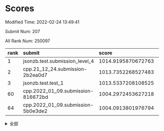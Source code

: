 # Scores

Modified Time: 2022-02-24 13:49:41

Submit Num: 207

All Rank Num: 250097

| rank |               submit               |       score        |       sigma        | pk_num |
| :--- | :--------------------------------- | :----------------- | :----------------- | :----- |
| 1    | jsonzb.test.submission_level_4     | 1014.9195870672763 | 0.8305798365769259 | 4832   |
| 2    | cpp.21_12_24.submission-2b2ea0d7   | 1013.7352268527483 | 0.8201364683351869 | 4834   |
| 3    | jsonzb.test.test_1                 | 1013.5337208108525 | 0.7980397472026743 | 4829   |
| 60   | cpp.2022_01_09.submission-816672bd | 1004.2972453627218 | 0.7165576192041856 | 4833   |
| 64   | cpp.2022_01_09.submission-5b0e3de2 | 1004.0913801976794 | 0.7060505731775616 | 4831   |


<details>
<summary>全部</summary>

| rank |                 submit                 |       score        |       sigma        | pk_num |
| :--- | :------------------------------------- | :----------------- | :----------------- | :----- |
| 1    | jsonzb.test.submission_level_4         | 1014.9195870672763 | 0.8305798365769259 | 4832   |
| 2    | cpp.21_12_24.submission-2b2ea0d7       | 1013.7352268527483 | 0.8201364683351869 | 4834   |
| 3    | jsonzb.test.test_1                     | 1013.5337208108525 | 0.7980397472026743 | 4829   |
| 4    | gobigger.level_3.submission_level_3_39 | 1011.5175470501117 | 0.7825437838442487 | 4828   |
| 5    | gobigger.level_3.submission_level_3_25 | 1011.4885789980044 | 0.7801454042055814 | 4831   |
| 6    | gobigger.level_3.submission_level_3_41 | 1011.4497439872284 | 0.7869095581620144 | 4832   |
| 7    | gobigger.level_3.submission_level_3_7  | 1010.8557853787464 | 0.7657016134042561 | 4838   |
| 8    | gobigger.level_3.submission_level_3_42 | 1010.730547358598  | 0.7596329413599547 | 4834   |
| 9    | gobigger.level_3.submission_level_3_32 | 1010.7155556211549 | 0.7688068350215795 | 4824   |
| 10   | gobigger.level_3.submission_level_3_33 | 1010.6715007918217 | 0.7547342351216925 | 4829   |
| 11   | gobigger.level_3.submission_level_3_1  | 1010.5857074867381 | 0.7689450397267905 | 4837   |
| 12   | gobigger.level_3.submission_level_3_45 | 1010.5626206805092 | 0.7494175395420395 | 4828   |
| 13   | gobigger.level_3.submission_level_3_20 | 1010.5416267237104 | 0.7418319128899067 | 4833   |
| 14   | gobigger.level_3.submission_level_3_2  | 1010.4952942973988 | 0.7744426024315847 | 4830   |
| 15   | gobigger.level_3.submission_level_3_27 | 1010.4874403316155 | 0.7529134888238067 | 4838   |
| 16   | gobigger.level_3.submission_level_3_43 | 1010.4798355932879 | 0.7435597770205131 | 4834   |
| 17   | gobigger.level_3.submission_level_3_3  | 1010.4167702684255 | 0.7668760144139132 | 4833   |
| 18   | gobigger.level_3.submission_level_3_30 | 1010.3873276870657 | 0.7527316074972066 | 4837   |
| 19   | gobigger.level_3.submission_level_3_28 | 1010.3459909023932 | 0.7652035901828377 | 4830   |
| 20   | gobigger.level_3.submission_level_3_11 | 1010.31678487248   | 0.7675899836957003 | 4833   |
| 21   | gobigger.level_3.submission_level_3_15 | 1010.2441499826456 | 0.7710323457185787 | 4834   |
| 22   | gobigger.level_3.submission_level_3_16 | 1010.1459390535066 | 0.7534703716580322 | 4833   |
| 23   | gobigger.level_3.submission_level_3_36 | 1010.1400817677863 | 0.7600371929194548 | 4832   |
| 24   | gobigger.level_3.submission_level_3_21 | 1010.063661869499  | 0.7486289969574084 | 4836   |
| 25   | gobigger.level_3.submission_level_3_10 | 1010.0121048025036 | 0.7613427833939231 | 4830   |
| 26   | gobigger.level_3.submission_level_3_38 | 1009.9508813495116 | 0.7541430451731465 | 4830   |
| 27   | gobigger.level_3.submission_level_3_37 | 1009.9263998355813 | 0.768121315954063  | 4830   |
| 28   | gobigger.level_3.submission_level_3_23 | 1009.9046398304657 | 0.7554523605297365 | 4832   |
| 29   | gobigger.level_3.submission_level_3_26 | 1009.8233545983528 | 0.7833592493574959 | 4832   |
| 30   | gobigger.level_3.submission_level_3_35 | 1009.8121473692458 | 0.7672009864922832 | 4838   |
| 31   | gobigger.level_3.submission_level_3_17 | 1009.7236860189638 | 0.744391139368428  | 4835   |
| 32   | gobigger.level_3.submission_level_3_49 | 1009.7177393644318 | 0.742162559185728  | 4832   |
| 33   | gobigger.level_3.submission_level_3_18 | 1009.700339756097  | 0.7598991333332022 | 4835   |
| 34   | gobigger.level_3.submission_level_3_46 | 1009.6796881179172 | 0.7541947897770402 | 4835   |
| 35   | gobigger.level_3.submission_level_3_8  | 1009.6583157297866 | 0.7630183317961104 | 4832   |
| 36   | gobigger.level_3.submission_level_3_12 | 1009.569335864038  | 0.7622027206665571 | 4832   |
| 37   | gobigger.level_3.submission_level_3_13 | 1009.5592711958957 | 0.7422270219597279 | 4835   |
| 38   | gobigger.level_3.submission_level_3_6  | 1009.5440404102947 | 0.7578398307337322 | 4836   |
| 39   | gobigger.level_3.submission_level_3_48 | 1009.5329164318621 | 0.7725418107757166 | 4832   |
| 40   | gobigger.level_3.submission_level_3_24 | 1009.5066165125097 | 0.7707016510156225 | 4836   |
| 41   | gobigger.level_3.submission_level_3_14 | 1009.3401354449381 | 0.7425044408232316 | 4835   |
| 42   | gobigger.level_3.submission_level_3_34 | 1009.3117417337307 | 0.7684149300935568 | 4831   |
| 43   | gobigger.level_3.submission_level_3_0  | 1009.2523431134674 | 0.739068457287486  | 4830   |
| 44   | gobigger.level_3.submission_level_3_9  | 1009.2291505141683 | 0.7646860459082746 | 4830   |
| 45   | gobigger.level_3.submission_level_3_29 | 1009.1423877555936 | 0.7391269473544358 | 4829   |
| 46   | gobigger.level_3.submission_level_3_40 | 1008.9850043295071 | 0.7354477316668911 | 4836   |
| 47   | gobigger.level_3.submission_level_3_19 | 1008.9727108414705 | 0.7621068605378092 | 4834   |
| 48   | gobigger.level_3.submission_level_3_31 | 1008.942076819529  | 0.748902846222471  | 4833   |
| 49   | gobigger.level_3.submission_level_3_47 | 1008.8775997581798 | 0.7534772045245524 | 4835   |
| 50   | gobigger.level_3.submission_level_3_22 | 1008.74979134293   | 0.7505745187445861 | 4835   |
| 51   | gobigger.level_3.submission_level_3_44 | 1008.433446398257  | 0.722202425595353  | 4834   |
| 52   | gobigger.level_3.submission_level_3_4  | 1008.3087376897859 | 0.7633869882351406 | 4832   |
| 53   | gobigger.level_3.submission_level_3_5  | 1008.1178647991106 | 0.7324682874760999 | 4833   |
| 54   | gobigger.level_1.submission_level_1_29 | 1006.2287330213445 | 0.7205478096486823 | 4830   |
| 55   | gobigger.level_1.submission_level_1_23 | 1005.0303893969882 | 0.7320628091540378 | 4834   |
| 56   | gobigger.level_1.submission_level_1_39 | 1004.7641037166633 | 0.7294990788423712 | 4831   |
| 57   | gobigger.level_1.submission_level_1_16 | 1004.6473386481487 | 0.7148288207279819 | 4834   |
| 58   | gobigger.level_1.submission_level_1_18 | 1004.3785202274852 | 0.7258210418032612 | 4833   |
| 59   | gobigger.level_1.submission_level_1_34 | 1004.3061275402058 | 0.7082307413829058 | 4826   |
| 60   | cpp.2022_01_09.submission-816672bd     | 1004.2972453627218 | 0.7165576192041856 | 4833   |
| 61   | gobigger.level_1.submission_level_1_27 | 1004.22397987582   | 0.715132714700734  | 4831   |
| 62   | gobigger.level_1.submission_level_1_14 | 1004.1411510607527 | 0.7162536050384429 | 4834   |
| 63   | gobigger.level_1.submission_level_1_1  | 1004.0946304684188 | 0.7204372380694404 | 4836   |
| 64   | cpp.2022_01_09.submission-5b0e3de2     | 1004.0913801976794 | 0.7060505731775616 | 4831   |
| 65   | gobigger.level_1.submission_level_1_17 | 1004.0626756577705 | 0.7185023685993238 | 4832   |
| 66   | gobigger.level_1.submission_level_1_12 | 1004.0554846896257 | 0.7144790055568996 | 4837   |
| 67   | gobigger.level_1.submission_level_1_28 | 1004.0220750897779 | 0.7247864792899489 | 4835   |
| 68   | gobigger.level_1.submission_level_1_11 | 1004.0183719164219 | 0.7286713930619322 | 4831   |
| 69   | gobigger.level_1.submission_level_1_26 | 1004.0089299711569 | 0.715730908714296  | 4834   |
| 70   | gobigger.level_1.submission_level_1_2  | 1003.9304457002339 | 0.7135470937103484 | 4835   |
| 71   | gobigger.level_1.submission_level_1_44 | 1003.7140581814867 | 0.7331313699330692 | 4835   |
| 72   | gobigger.level_1.submission_level_1_48 | 1003.7136432091319 | 0.7181492439534362 | 4831   |
| 73   | gobigger.level_1.submission_level_1_13 | 1003.7095799593343 | 0.7292174971470498 | 4834   |
| 74   | gobigger.level_1.submission_level_1_35 | 1003.6680358936909 | 0.7167566010051664 | 4833   |
| 75   | gobigger.level_1.submission_level_1_0  | 1003.6609149122459 | 0.7078674820873875 | 4830   |
| 76   | gobigger.level_1.submission_level_1_46 | 1003.651608540106  | 0.7204536928985824 | 4836   |
| 77   | gobigger.level_1.submission_level_1_31 | 1003.606401369743  | 0.7214430433150205 | 4829   |
| 78   | gobigger.level_1.submission_level_1_4  | 1003.4227627813261 | 0.707719420459341  | 4827   |
| 79   | gobigger.level_1.submission_level_1_10 | 1003.321011056193  | 0.7061696048665856 | 4835   |
| 80   | gobigger.level_1.submission_level_1_36 | 1003.129360192077  | 0.7064444701167288 | 4835   |
| 81   | gobigger.level_1.submission_level_1_6  | 1003.1050021495536 | 0.7070981576175798 | 4833   |
| 82   | gobigger.level_1.submission_level_1_3  | 1003.1036026908566 | 0.7074737268063614 | 4834   |
| 83   | gobigger.level_1.submission_level_1_49 | 1003.0139250933677 | 0.7155810458207845 | 4837   |
| 84   | gobigger.level_1.submission_level_1_7  | 1002.9936819528631 | 0.6995196162169248 | 4830   |
| 85   | gobigger.level_1.submission_level_1_42 | 1002.9100626589651 | 0.7240124572460699 | 4839   |
| 86   | gobigger.level_1.submission_level_1_25 | 1002.828295599239  | 0.7145213095126787 | 4833   |
| 87   | gobigger.level_1.submission_level_1_15 | 1002.8020493266858 | 0.7071483898175187 | 4828   |
| 88   | gobigger.level_1.submission_level_1_32 | 1002.726129888218  | 0.7182013672959753 | 4829   |
| 89   | gobigger.level_1.submission_level_1_47 | 1002.6713774070773 | 0.7120328488984939 | 4831   |
| 90   | gobigger.level_1.submission_level_1_45 | 1002.657897692106  | 0.716345092778047  | 4836   |
| 91   | gobigger.level_1.submission_level_1_8  | 1002.6329315606296 | 0.712246334580143  | 4831   |
| 92   | gobigger.level_1.submission_level_1_21 | 1002.4941521417327 | 0.7238603804072107 | 4832   |
| 93   | gobigger.level_1.submission_level_1_33 | 1002.3948175859546 | 0.7175424349523045 | 4825   |
| 94   | gobigger.level_1.submission_level_1_22 | 1002.3760233422792 | 0.7102303137622993 | 4834   |
| 95   | gobigger.level_1.submission_level_1_43 | 1002.3594572023753 | 0.7214329576526767 | 4833   |
| 96   | gobigger.level_1.submission_level_1_38 | 1002.3533015028222 | 0.7074275517228008 | 4834   |
| 97   | gobigger.level_1.submission_level_1_19 | 1002.2229718644447 | 0.7109872194816916 | 4835   |
| 98   | gobigger.level_1.submission_level_1_24 | 1002.1712908412591 | 0.7091703264958619 | 4838   |
| 99   | gobigger.level_1.submission_level_1_40 | 1002.1383465099259 | 0.7014709921830261 | 4826   |
| 100  | gobigger.level_1.submission_level_1_41 | 1002.0079210269274 | 0.7113632382357741 | 4834   |
| 101  | gobigger.level_1.submission_level_1_20 | 1001.9783776751453 | 0.7251669011319496 | 4835   |
| 102  | gobigger.level_1.submission_level_1_5  | 1001.9281223803431 | 0.7117164127122867 | 4832   |
| 103  | gobigger.level_1.submission_level_1_37 | 1001.7833016773171 | 0.7118429331427111 | 4831   |
| 104  | gobigger.level_1.submission_level_1_30 | 1001.6907193514514 | 0.7135805568124023 | 4836   |
| 105  | gobigger.level_1.submission_level_1_9  | 1001.1494275552134 | 0.7129286216409685 | 4832   |
| 106  | gobigger.random.submission_random_6    | 997.5550499851286  | 0.7070355291819045 | 4833   |
| 107  | gobigger.random.submission_random_3    | 997.4969695047696  | 0.7048595935347417 | 4832   |
| 108  | gobigger.random.submission_random_39   | 997.4707996141894  | 0.7194135131387888 | 4829   |
| 109  | gobigger.random.submission_random_36   | 997.012712805509   | 0.7112961620969238 | 4836   |
| 110  | gobigger.random.submission_random_41   | 997.0065170703405  | 0.7130587458946961 | 4831   |
| 111  | gobigger.random.submission_random_42   | 996.802400516051   | 0.7025347311744655 | 4836   |
| 112  | gobigger.random.submission_random_24   | 996.7847464139733  | 0.7024326929688003 | 4832   |
| 113  | gobigger.random.submission_random_12   | 996.7455841318363  | 0.7046346807789097 | 4831   |
| 114  | gobigger.random.submission_random_0    | 996.697659217856   | 0.7034849543820105 | 4836   |
| 115  | gobigger.random.submission_random_43   | 996.6789008124425  | 0.6939749950904107 | 4830   |
| 116  | gobigger.random.submission_random_5    | 996.4568185170813  | 0.7054408014433855 | 4831   |
| 117  | gobigger.random.submission_random_44   | 996.4381608002717  | 0.7104981419013429 | 4835   |
| 118  | gobigger.random.submission_random_25   | 996.4175702275307  | 0.7140508879883757 | 4832   |
| 119  | gobigger.random.submission_random_9    | 996.3945748567907  | 0.7008510655027798 | 4835   |
| 120  | gobigger.random.submission_random_18   | 996.3341012090914  | 0.698952008723317  | 4837   |
| 121  | gobigger.random.submission_random_1    | 996.3277877064074  | 0.711006251584104  | 4835   |
| 122  | gobigger.random.submission_random_40   | 996.2625394062369  | 0.7002509261870623 | 4834   |
| 123  | gobigger.random.submission_random_27   | 996.1939424746785  | 0.7070445602734519 | 4833   |
| 124  | gobigger.random.submission_random_30   | 996.1566644708805  | 0.7150073512816714 | 4834   |
| 125  | gobigger.random.submission_random_26   | 996.153013153128   | 0.7169882758825145 | 4830   |
| 126  | gobigger.random.submission_random_35   | 996.1215515682844  | 0.7067018791581564 | 4832   |
| 127  | gobigger.random.submission_random_37   | 996.0687292959526  | 0.7108107221766923 | 4830   |
| 128  | gobigger.random.submission_random_19   | 996.0578909519644  | 0.7173625565299218 | 4828   |
| 129  | gobigger.random.submission_random_16   | 996.03222172948    | 0.713614832264564  | 4830   |
| 130  | gobigger.random.submission_random_22   | 996.0263173638293  | 0.7238719162991828 | 4831   |
| 131  | gobigger.random.submission_random_20   | 996.0104258899476  | 0.6973568431297368 | 4833   |
| 132  | gobigger.random.submission_random_33   | 995.9977834039868  | 0.7110567823486112 | 4829   |
| 133  | gobigger.random.submission_random_48   | 995.9708123089487  | 0.7111284230230239 | 4836   |
| 134  | gobigger.random.submission_random_17   | 995.9585393170606  | 0.7146157920695392 | 4831   |
| 135  | gobigger.random.submission_random_13   | 995.8382095447511  | 0.699914982973953  | 4831   |
| 136  | gobigger.random.submission_random_7    | 995.8332249620711  | 0.7167802338174181 | 4835   |
| 137  | gobigger.random.submission_random_21   | 995.7554230671417  | 0.7199110888696967 | 4834   |
| 138  | gobigger.random.submission_random_49   | 995.7451835171128  | 0.7007033662169015 | 4829   |
| 139  | gobigger.random.submission_random_15   | 995.7401138057058  | 0.699683546371715  | 4834   |
| 140  | gobigger.random.submission_random_10   | 995.7172599138997  | 0.6976003075579641 | 4830   |
| 141  | gobigger.random.submission_random_32   | 995.6918329084457  | 0.6991907325934925 | 4830   |
| 142  | gobigger.random.submission_random_4    | 995.6700520867919  | 0.7104492411386417 | 4836   |
| 143  | gobigger.random.submission_random_14   | 995.5079725589227  | 0.7035493459891191 | 4838   |
| 144  | gobigger.random.submission_random_45   | 995.4668156886466  | 0.7099380254420282 | 4830   |
| 145  | gobigger.random.submission_random_2    | 995.4352676521859  | 0.7166163266486831 | 4835   |
| 146  | gobigger.random.submission_random_28   | 995.3255334145593  | 0.7199432300737663 | 4832   |
| 147  | gobigger.random.submission_random_23   | 995.3204368081158  | 0.7133050231474521 | 4833   |
| 148  | gobigger.random.submission_random_38   | 995.3017826964181  | 0.7137635482125755 | 4832   |
| 149  | gobigger.random.submission_random_46   | 995.1313855471825  | 0.7292150690998523 | 4837   |
| 150  | gobigger.random.submission_random_29   | 995.1124703125948  | 0.7156796860634842 | 4834   |
| 151  | gobigger.random.submission_random_47   | 994.8781691543699  | 0.7140791017602347 | 4836   |
| 152  | gobigger.random.submission_random_11   | 994.8585404119799  | 0.7320800280540991 | 4835   |
| 153  | gobigger.random.submission_random_34   | 994.7194962938607  | 0.7026596711377101 | 4829   |
| 154  | gobigger.level_2.submission_level_2_4  | 994.6437032251828  | 0.722105172458474  | 4833   |
| 155  | gobigger.level_2.submission_level_2_39 | 994.556954416829   | 0.7363130381308586 | 4832   |
| 156  | gobigger.random.submission_random_8    | 994.4436772595302  | 0.7228707331976625 | 4835   |
| 157  | gobigger.random.submission_random_31   | 994.2297784180911  | 0.7238329946225057 | 4831   |
| 158  | gobigger.level_2.submission_level_2_19 | 993.9734538496033  | 0.7229781483162698 | 4831   |
| 159  | gobigger.level_2.submission_level_2_48 | 993.6127054598363  | 0.7278236035386789 | 4831   |
| 160  | gobigger.level_2.submission_level_2_21 | 993.4496625192331  | 0.7429058562148158 | 4838   |
| 161  | gobigger.level_2.submission_level_2_47 | 993.2976146844818  | 0.7397311809411914 | 4830   |
| 162  | gobigger.level_2.submission_level_2_22 | 993.0939974672627  | 0.7226650233724692 | 4830   |
| 163  | gobigger.level_2.submission_level_2_30 | 992.9279737685553  | 0.746669549864871  | 4839   |
| 164  | gobigger.level_2.submission_level_2_23 | 992.9030450612122  | 0.7427653656189661 | 4829   |
| 165  | gobigger.level_2.submission_level_2_36 | 992.850103553218   | 0.7687357354908303 | 4830   |
| 166  | gobigger.level_2.submission_level_2_9  | 992.8333605967651  | 0.7423960111102367 | 4834   |
| 167  | gobigger.level_2.submission_level_2_12 | 992.74325406006    | 0.7268762904202777 | 4837   |
| 168  | gobigger.level_2.submission_level_2_14 | 992.7139650625619  | 0.7393885112181156 | 4828   |
| 169  | gobigger.level_2.submission_level_2_2  | 992.6748462933516  | 0.7447447791964982 | 4834   |
| 170  | gobigger.level_2.submission_level_2_29 | 992.6708351115568  | 0.7436725032574547 | 4834   |
| 171  | gobigger.level_2.submission_level_2_49 | 992.6111292980584  | 0.7486732541821816 | 4833   |
| 172  | gobigger.level_2.submission_level_2_32 | 992.5972337264309  | 0.7405788756816079 | 4832   |
| 173  | gobigger.level_2.submission_level_2_5  | 992.5773409804932  | 0.7398683657012348 | 4834   |
| 174  | gobigger.level_2.submission_level_2_16 | 992.5121721766395  | 0.7420452671394557 | 4835   |
| 175  | gobigger.level_2.submission_level_2_6  | 992.3520044801445  | 0.7532362204330465 | 4834   |
| 176  | gobigger.level_2.submission_level_2_31 | 992.3281544959804  | 0.7429348634413846 | 4834   |
| 177  | gobigger.level_2.submission_level_2_10 | 992.2841641920243  | 0.7366789651078868 | 4833   |
| 178  | gobigger.level_2.submission_level_2_8  | 992.2793366412446  | 0.7492383543027366 | 4835   |
| 179  | gobigger.level_2.submission_level_2_24 | 992.2260953748893  | 0.7339071109359632 | 4836   |
| 180  | gobigger.level_2.submission_level_2_25 | 992.2081551423701  | 0.7471087250380173 | 4831   |
| 181  | gobigger.level_2.submission_level_2_7  | 992.1294247789851  | 0.7465515287650607 | 4831   |
| 182  | gobigger.level_2.submission_level_2_33 | 992.1195313914188  | 0.7320490667005908 | 4830   |
| 183  | gobigger.level_2.submission_level_2_15 | 992.1146272781789  | 0.7496642234744341 | 4830   |
| 184  | gobigger.level_2.submission_level_2_35 | 991.9054414373197  | 0.7374348024896549 | 4832   |
| 185  | gobigger.level_2.submission_level_2_44 | 991.9039748054242  | 0.726106202917351  | 4829   |
| 186  | gobigger.level_2.submission_level_2_18 | 991.8361655364004  | 0.7525927248776799 | 4836   |
| 187  | gobigger.level_2.submission_level_2_13 | 991.7999187377542  | 0.7529741827297413 | 4831   |
| 188  | gobigger.level_2.submission_level_2_41 | 991.7887783616169  | 0.7581548933559424 | 4836   |
| 189  | gobigger.level_2.submission_level_2_1  | 991.7117892947842  | 0.7388616606870573 | 4836   |
| 190  | gobigger.level_2.submission_level_2_26 | 991.6263992896513  | 0.745799755035752  | 4828   |
| 191  | gobigger.level_2.submission_level_2_17 | 991.6194233204633  | 0.7445064206522235 | 4832   |
| 192  | gobigger.level_2.submission_level_2_34 | 991.455392339251   | 0.7452580770009223 | 4833   |
| 193  | gobigger.level_2.submission_level_2_40 | 991.4282284318064  | 0.7644556501411524 | 4830   |
| 194  | gobigger.level_2.submission_level_2_42 | 991.4248713294668  | 0.7429981925112323 | 4836   |
| 195  | gobigger.level_2.submission_level_2_28 | 991.3034885876857  | 0.7480330310992305 | 4835   |
| 196  | gobigger.level_2.submission_level_2_27 | 991.1292226960378  | 0.7473477773159305 | 4830   |
| 197  | gobigger.level_2.submission_level_2_20 | 991.0633272441196  | 0.7655019727437948 | 4834   |
| 198  | gobigger.level_2.submission_level_2_46 | 991.0264163341759  | 0.7434491845738871 | 4835   |
| 199  | gobigger.level_2.submission_level_2_11 | 991.0063705588094  | 0.7604882184723848 | 4834   |
| 200  | gobigger.level_2.submission_level_2_45 | 990.9271078575412  | 0.78514118648217   | 4832   |
| 201  | gobigger.level_2.submission_level_2_3  | 990.835837005648   | 0.7608859227095668 | 4830   |
| 202  | gobigger.level_2.submission_level_2_37 | 990.7581161148113  | 0.7582495646251644 | 4836   |
| 203  | gobigger.level_2.submission_level_2_43 | 990.7324108533855  | 0.7860590156132146 | 4831   |
| 204  | gobigger.level_2.submission_level_2_0  | 990.4348434291184  | 0.7536833839659753 | 4838   |
| 205  | gobigger.level_2.submission_level_2_38 | 989.9899649150199  | 0.7972732324957184 | 4832   |
| 206  | gobigger.none.submission_none_1        | 977.8486647245662  | 1.3724793224623308 | 4835   |
| 207  | gobigger.none.submission_none_0        | 976.210640001648   | 1.45692002309279   | 4836   |

</details>